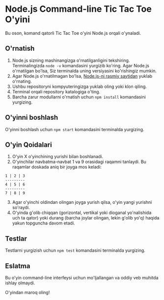 # Node.js Command-line Tic Tac Toe O'yini

Bu oson, komand qatorli Tic Tac Toe o'yini Node.js orqali o'ynaladi.

## O'rnatish

1. Node.js sizning mashinangizga o'rnatilganligini tekshiring. Terminalingizda `node -v` komandasini yurgizib ko'ring. Agar Node.js o'rnatilgan bo'lsa, Siz terminalda uning versiyasini ko'rishingiz mumkin.
2. Agar Node.js o'rnatilmagan bo'lsa, [Node.js-ni rasmiy saytidan](https://nodejs.org/en) yuklab o'rnating.
3. Ushbu repositoryni kompyuteringizga yuklab oling yoki klon qiling.
4. Terminal orqali repository katalogiga o'ting.
5. Barcha zarur modullarni o'rnatish uchun `npm install` komandasini yurgizing.

## O'yinni boshlash

O'yinni boshlash uchun `npm start` komandasini terminalda yurgizing.

## O'yin Qoidalari

1. O'yin X o'yinchining yurishi bilan boshlanadi.
2. O'yinchilar navbatma-navbat 1 va 9 orasidagi raqamni tanlaydi. Bu raqamlar doskada aniq bir joyga mos keladi:

```
1 | 2 | 3
---------
4 | 5 | 6
---------
7 | 8 | 9
```

3. Agar o'yinchi oldindan olingan joyga yurish qilsa, o'yin yangi yurishni so'raydi.
4. O'yinda g'olib chiqqan (gorizontal, vertikal yoki dioganal yo'nalishida uch ta qator) yoki durang (barcha joylar olingan, lekin g'olib yo'q) haqida yakun topguncha davom etadi.

## Testlar

Testlarni yurgizish uchun `npm test` komandasini terminalda yurgizing.

## Eslatma

Bu o'yin command-line interfeysi uchun mo'ljallangan va oddiy veb muhitda ishlay olmaydi.

O'yindan maroq oling!
